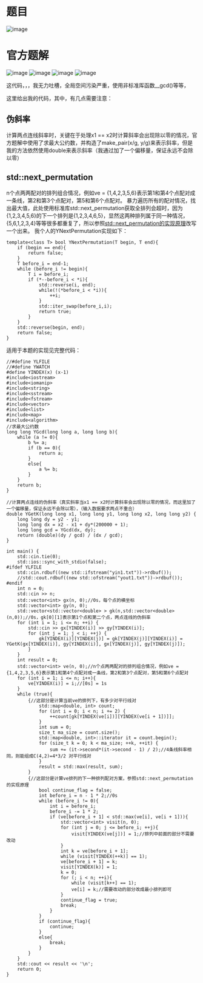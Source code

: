 # 题目
![image](https://user-images.githubusercontent.com/25153243/73173468-623b7e80-4140-11ea-861a-717f077d15d5.png)
# 官方题解
![image](https://user-images.githubusercontent.com/25153243/73173525-85662e00-4140-11ea-90c1-22442922d947.png)
![image](https://user-images.githubusercontent.com/25153243/73173556-94e57700-4140-11ea-8641-c44005729c05.png)
![image](https://user-images.githubusercontent.com/25153243/73173574-a464c000-4140-11ea-9987-27ea799b434a.png)
![image](https://user-images.githubusercontent.com/25153243/73173600-b0508200-4140-11ea-873c-3cd4354f52e4.png)

这代码，，，我无力吐槽，全局空间污染严重，使用非标准厍函数__gcd()等等，

这里给出我的代码，其中，有几点需要注意：
## 伪斜率
计算两点连线斜率时，关键在于处理x1 == x2时计算斜率会出现除以零的情况，官方题解中使用了求最大公约数，并构造了make_pair(x/g, y/g)来表示斜率，但是我的方法依然使用double来表示斜率（我通过加了一个偏移量，保证永远不会除以零）
## std::next_permutation
n个点两两配对的排列组合情况，例如ve = {1,4,2,3,5,6}表示第1和第4个点配对成一条线，第2和第3个点配对，第5和第6个点配对。
暴力遍历所有的配对情况，找出最大值，此处使用标准库std::next_permutation获取全排列会超时，因为{1,2,3,4,5,6}的下一个排列是{1,2,3,4,6,5}，显然这两种排列属于同一种情况，{5,6,1,2,3,4}等等很多都重复了，所以参照[std::next_permutation的实现原理](https://en.cppreference.com/w/cpp/algorithm/next_permutation)改写一个出来。
我个人的YNextPermutation实现如下：
```
template<class T> bool YNextPermutation(T begin, T end){
    if (begin == end){
		return false;
	}
	T before_i = end-1;
	while (before_i != begin){
		T i = before_i;
		if (*--before_i < *i){
			std::reverse(i, end);
			while(!(*before_i < *i)){
				++i;
			}
			std::iter_swap(before_i,i);
			return true;
		}
	}
	std::reverse(begin, end);
	return false;
}
```
适用于本题的实现见完整代码：
```
//#define YLFILE
//#define YWATCH
#define YINDEX(x) (x-1)
#include<iostream>
#include<iomanip>
#include<string>
#include<sstream>
#include<fstream>
#include<vector>
#include<list>
#include<map>
#include<algorithm>
//求最大公约数
long long YGcd(long long a, long long b){
	while (a != 0){
		b %= a;
		if (b == 0){
			return a;
		}
		else{
			a %= b;
		}
	}
	return b;
}

//计算两点连线的伪斜率（真实斜率当x1 == x2时计算斜率会出现除以零的情况，而这里加了一个偏移量，保证永远不会除以零），（输入数据要求两点不重合）
double YGetK(long long x1, long long y1, long long x2, long long y2) {
	long long dy = y2 - y1;
	long long dx = x2 - x1 + dy*(200000 + 1);
	long long gcd = YGcd(dx, dy);
	return (double)(dy / gcd) / (dx / gcd);
}

int main() {
	std::cin.tie(0);
	std::ios::sync_with_stdio(false);
#ifdef YLFILE
	std::cin.rdbuf((new std::ifstream("yin1.txt"))->rdbuf());
	//std::cout.rdbuf((new std::ofstream("yout1.txt"))->rdbuf());
#endif
	int n = 0;
	std::cin >> n;
	std::vector<int> gx(n, 0);//0s，每个点的横坐标
	std::vector<int> gy(n, 0);
	std::vector<std::vector<double> > gk(n,std::vector<double>(n,0));//0s，gk[0][1]表示第1个点和第二个点，两点连线的伪斜率
	for (int i = 1; i <= n; ++i) {
		std::cin >> gx[YINDEX(i)] >> gy[YINDEX(i)];
		for (int j = 1; j < i; ++j) {
			gk[YINDEX(i)][YINDEX(j)] = gk[YINDEX(j)][YINDEX(i)] = YGetK(gx[YINDEX(i)], gy[YINDEX(i)], gx[YINDEX(j)], gy[YINDEX(j)]);
		}
	}
	int result = 0;
	std::vector<int> ve(n, 0);//n个点两两配对的排列组合情况，例如ve = {1,4,2,3,5,6}表示第1和第4个点配对成一条线，第2和第3个点配对，第5和第6个点配对
	for (int i = 1; i <= n; i++){
		ve[YINDEX(i)] = i;//[0s] = 1s
	}
	while (true){
		{//这部分是计算当前ve的排列下，有多少对平行线对
			std::map<double, int> count;
			for (int i = 0; i < n; i += 2) {
				++count[gk[YINDEX(ve[i])][YINDEX(ve[i + 1])]];
			}
			int sum = 0;
			size_t ma_size = count.size();
			std::map<double, int>::iterator it = count.begin();
			for (size_t k = 0; k < ma_size; ++k, ++it) {
				sum += (it->second*(it->second - 1) / 2);//4条线斜率相同，则能组成C(4,2)=4*3/2 对平行线对
			}
			result = std::max(result, sum);
		}
		{//这部分是计算ve排列的下一种排列配对方案，参照std::next_permutation的实现原理
			bool continue_flag = false;
			int before_i = n - 1 * 2;//0s
			while (before_i != 0){
				int i = before_i;
				before_i -= 1 * 2;
				if (ve[before_i + 1] < std::max(ve[i], ve[i + 1])){
					std::vector<int> visit(n, 0);
					for (int j = 0; j <= before_i; ++j){
						visit[YINDEX(ve[j])] = 1;//排列中前面的部分不需要改动
					}
					int k = ve[before_i + 1];
					while (visit[YINDEX(++k)] == 1);
					ve[before_i + 1] = k;
					visit[YINDEX(k)] = 1;
					k = 0;
					for (; i < n; ++i){
						while (visit[k++] == 1);
						ve[i] = k;//需要改动的部分改成最小排列即可
					}
					continue_flag = true;
					break;
				}
			}
			if (continue_flag){
				continue;
			}
			else{
				break;
			}
		}
	}
	std::cout << result << '\n';
	return 0;
}
```